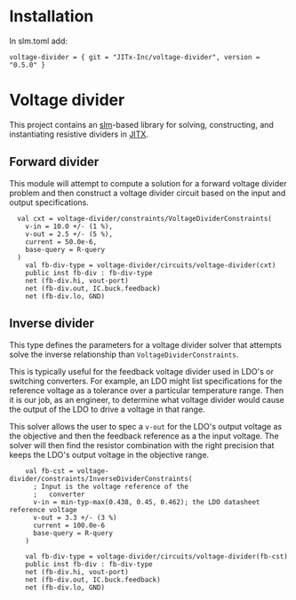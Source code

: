 # Installation

In slm.toml add:
```
voltage-divider = { git = "JITx-Inc/voltage-divider", version = "0.5.0" }
```

# Voltage divider

This project contains an [slm](https://github.com/StanzaOrg/slm)-based library for solving,
constructing, and instantiating resistive dividers in [JITX](https://www.jitx.com/).

## Forward divider

This module will attempt to compute a solution for a forward voltage divider
problem and then construct a voltage divider circuit based on the input and
output specifications.

```
  val cxt = voltage-divider/constraints/VoltageDividerConstraints(
    v-in = 10.0 +/- (1 %),
    v-out = 2.5 +/- (5 %),
    current = 50.0e-6,
    base-query = R-query
  )
    val fb-div-type = voltage-divider/circuits/voltage-divider(cxt)
    public inst fb-div : fb-div-type
    net (fb-div.hi, vout-port)
    net (fb-div.out, IC.buck.feedback)
    net (fb-div.lo, GND)
```

## Inverse divider

This type defines the parameters for a voltage divider solver
that attempts solve the inverse relationship than `VoltageDividerConstraints`.

This is typically useful for the feedback voltage divider used in
LDO's or switching converters. For example, an LDO might list specifications
for the reference voltage as a tolerance over a particular temperature range.
Then it is our job, as an engineer, to determine what voltage divider would
cause the output of the LDO to drive a voltage in that range.

This solver allows the user to spec a `v-out` for the LDO's output voltage
as the objective and then the feedback reference as a the input voltage. The
solver will then find the resistor combination with the right precision that
keeps the LDO's output voltage in the objective range.

```
    val fb-cst = voltage-divider/constraints/InverseDividerConstraints(
      ; Input is the voltage reference of the
      ;   converter
      v-in = min-typ-max(0.438, 0.45, 0.462); the LDO datasheet reference voltage
      v-out = 3.3 +/- (3 %)
      current = 100.0e-6
      base-query = R-query
    )

    val fb-div-type = voltage-divider/circuits/voltage-divider(fb-cst)
    public inst fb-div : fb-div-type
    net (fb-div.hi, vout-port)
    net (fb-div.out, IC.buck.feedback)
    net (fb-div.lo, GND)
```
